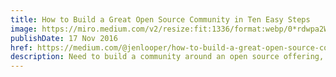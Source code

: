 ```yaml
---
title: How to Build a Great Open Source Community in Ten Easy Steps
image: https://miro.medium.com/v2/resize:fit:1336/format:webp/0*rdwpa2W1ikBz3bZC.png
publishDate: 17 Nov 2016
href: https://medium.com/@jenlooper/how-to-build-a-great-open-source-community-in-ten-easy-steps-a3799c1ce52b
description: Need to build a community around an open source offering, library, or product? I've got you covered!
---
```

